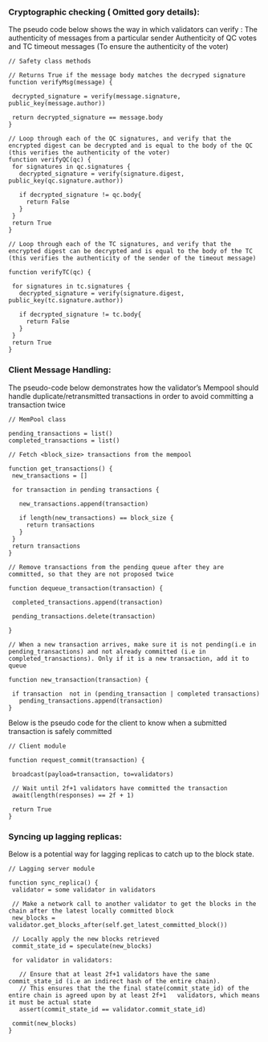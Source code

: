 ### Cryptographic checking ( Omitted gory details):

The pseudo code below shows the way in which validators can verify :
The authenticity of messages from a particular sender
Authenticity of QC votes and TC timeout messages (To ensure the authenticity of the voter)

```
// Safety class methods

// Returns True if the message body matches the decryped signature
function verifyMsg(message) {

 decrypted_signature = verify(message.signature, public_key(message.author))

 return decrypted_signature == message.body
}

// Loop through each of the QC signatures, and verify that the encrypted digest can be decrypted and is equal to the body of the QC (this verifies the authenticity of the voter)
function verifyQC(qc) {
 for signatures in qc.signatures {
   decrypted_signature = verify(signature.digest, public_key(qc.signature.author))

   if decrypted_signature != qc.body{
     return False
   }
 }
 return True
}

// Loop through each of the TC signatures, and verify that the encrypted digest can be decrypted and is equal to the body of the TC (this verifies the authenticity of the sender of the timeout message)

function verifyTC(qc) {

 for signatures in tc.signatures {
   decrypted_signature = verify(signature.digest, public_key(tc.signature.author))

   if decrypted_signature != tc.body{
     return False
   }
 }
 return True
}
```

### Client Message Handling:

The pseudo-code below demonstrates how the validator’s Mempool should handle duplicate/retransmitted transactions in order to avoid committing a transaction twice

```
// MemPool class

pending_transactions = list()
completed_transactions = list()

// Fetch <block_size> transactions from the mempool

function get_transactions() {
 new_transactions = []

 for transaction in pending transactions {

   new_transactions.append(transaction)

   if length(new_transactions) == block_size {
     return transactions
   }
 }
 return transactions
}

// Remove transactions from the pending queue after they are committed, so that they are not proposed twice

function dequeue_transaction(transaction) {

 completed_transactions.append(transaction)

 pending_transactions.delete(transaction)

}

// When a new transaction arrives, make sure it is not pending(i.e in pending_transactions) and not already committed (i.e in completed_transactions). Only if it is a new transaction, add it to queue

function new_transaction(transaction) {

 if transaction  not in (pending_transaction | completed transactions)
   pending_transactions.append(transaction)
}
```

Below is the pseudo code for the client to know when a submitted transaction is safely committed

```
// Client module

function request_commit(transaction) {

 broadcast(payload=transaction, to=validators)

 // Wait until 2f+1 validators have committed the transaction
 await(length(responses) == 2f + 1)

 return True
}
```


### Syncing up lagging replicas:
Below is a potential way for lagging replicas to catch up to the block state.

```
// Lagging server module

function sync_replica() {
 validator = some validator in validators

 // Make a network call to another validator to get the blocks in the chain after the latest locally committed block
 new_blocks = validator.get_blocks_after(self.get_latest_committed_block())

 // Locally apply the new blocks retrieved
 commit_state_id = speculate(new_blocks)

 for validator in validators:

   // Ensure that at least 2f+1 validators have the same commit_state_id (i.e an indirect hash of the entire chain).
   // This ensures that the the final state(commit_state_id) of the entire chain is agreed upon by at least 2f+1   validators, which means it must be actual state
   assert(commit_state_id == validator.commit_state_id)

 commit(new_blocks)
}
```
